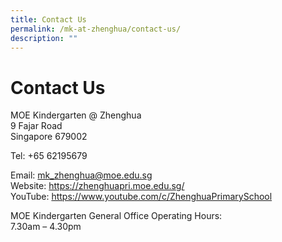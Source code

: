 ```yaml
---
title: Contact Us
permalink: /mk-at-zhenghua/contact-us/
description: ""
---
```

# Contact Us

MOE Kindergarten @ Zhenghua    
9 Fajar Road   
Singapore 679002


Tel: +65 62195679

  

Email: [mk\_zhenghua@moe.edu.sg](mailto:mk_zhenghua@moe.edu.sg)   
Website: <a href="https://zhenghuapri.moe.edu.sg/" target="_blank">https://zhenghuapri.moe.edu.sg/</a>   
YouTube: <a href="https://www.youtube.com/c/ZhenghuaPrimarySchool" target="_blank">https://www.youtube.com/c/ZhenghuaPrimarySchool</a>
  

MOE Kindergarten General Office Operating Hours:    
7.30am – 4.30pm